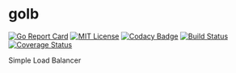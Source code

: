 # golb
[![Go Report Card](https://goreportcard.com/badge/github.com/saromanov/golb)](https://goreportcard.com/report/github.com/saromanov/golb)
[![MIT License](https://img.shields.io/badge/license-MIT-brightgreen.svg)](/LICENSE)
[![Codacy Badge](https://api.codacy.com/project/badge/Grade/36ee1a51d3914831ad38546c85281e31)](https://www.codacy.com/app/saromanov/golb?utm_source=github.com&amp;utm_medium=referral&amp;utm_content=saromanov/golb&amp;utm_campaign=Badge_Grade)
[![Build Status](https://travis-ci.org/saromanov/golb.svg?branch=master)](https://travis-ci.org/saromanov/golb)
[![Coverage Status](https://coveralls.io/repos/github/saromanov/golb/badge.svg?branch=master)](https://coveralls.io/github/saromanov/golb?branch=master)

Simple Load Balancer